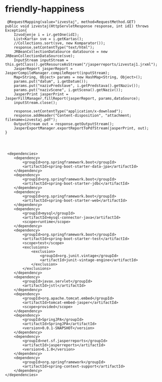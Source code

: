 # friendly-happiness

     @RequestMapping(value="izvestaj", method=RequestMethod.GET)
	public void izvestaj(HttpServletResponse response, int idI) throws Exception{
		Izvodjenje i = ir.getOne(idI);
		List<Karta> sve = i.getKartas();
		//Collections.sort(sve, new Komparator());
		response.setContentType("text/html");
		JRBeanCollectionDataSource dataSource = new JRBeanCollectionDataSource(sve);
		InputStream inputStream = this.getClass().getResourceAsStream("/jasperreports/izvestaj1.jrxml");
		JasperReport jasperReport = JasperCompileManager.compileReport(inputStream);
		Map<String, Object> params = new HashMap<String, Object>();
		params.put("datum", i.getDatum());
		params.put("nazivPredstave", i.getPredstava().getNaziv());
		params.put("nazivScene", i.getScena().getNaziv());
		JasperPrint jasperPrint = JasperFillManager.fillReport(jasperReport, params,dataSource);
		inputStream.close();

		response.setContentType("application/x-download");
		response.addHeader("Content-disposition", "attachment; filename=izvestaj.pdf");
		OutputStream out = response.getOutputStream();
		JasperExportManager.exportReportToPdfStream(jasperPrint, out);
	}
  
  

  
     <dependencies>
		<dependency>
			<groupId>org.springframework.boot</groupId>
			<artifactId>spring-boot-starter-data-jpa</artifactId>
		</dependency>
		<dependency>
			<groupId>org.springframework.boot</groupId>
			<artifactId>spring-boot-starter-jdbc</artifactId>
		</dependency>
		<dependency>
			<groupId>org.springframework.boot</groupId>
			<artifactId>spring-boot-starter-web</artifactId>
		</dependency>
		<dependency>
			<groupId>mysql</groupId>
			<artifactId>mysql-connector-java</artifactId>
			<scope>runtime</scope>
		</dependency>
		<dependency>
			<groupId>org.springframework.boot</groupId>
			<artifactId>spring-boot-starter-test</artifactId>
			<scope>test</scope>
			<exclusions>
				<exclusion>
					<groupId>org.junit.vintage</groupId>
					<artifactId>junit-vintage-engine</artifactId>
				</exclusion>
			</exclusions>
		</dependency>
		<dependency>
			<groupId>javax.servlet</groupId>
			<artifactId>jstl</artifactId>
		</dependency>
		<dependency>
			<groupId>org.apache.tomcat.embed</groupId>
			<artifactId>tomcat-embed-jasper</artifactId>
			<scope>provided</scope>
		</dependency>
		<dependency>
			<groupId>SpringJPA</groupId>
			<artifactId>SpringJPA</artifactId>
			<version>0.0.1-SNAPSHOT</version>
		</dependency>
		<dependency>
			<groupId>net.sf.jasperreports</groupId>
			<artifactId>jasperreports</artifactId>
			<version>6.1.0</version>
		</dependency>
		<dependency>
			<groupId>org.springframework</groupId>
			<artifactId>spring-context-support</artifactId>
		</dependency>
	</dependencies>
